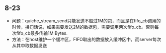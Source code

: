 ## 8-23

- 问题：quiche_stream_send只能发送不超过1M的包，而且是在fifo_cb调用的时候，换句话说，如果需要发送2M的数据包，需要调用两次fifo_cb。否则每次fifo_cb最多传输1M Bytes.
- 方法：在host维护一个缓冲区，FIFO取出的数据放入缓冲区中，而server每次从其中取数据发送